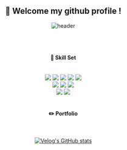 
<div align="center"> 
<h2>👋 Welcome my github profile !</h2>

![header](https://capsule-render.vercel.app/api?type=cylinder&color=000000&height=150&section=header&text=ApostleB&fontColor=ffffff&fontSize=70&animation=fadeIn&fontAlignY=55&desc=%20&descAlignY=62&descAlign=62)
  
  
 <br/>
 <br/>
  
####  🔖 Skill Set
  
<br/>

<img src="https://img.shields.io/badge/Spring-Framework?style=for-the-badge&logo=Spring-Framework&logoColor=white">
<img src="https://img.shields.io/badge/Express-007396?style=for-the-badge&logo=express&logoColor=white">
<img src="https://img.shields.io/badge/PHP-474A8A?style=for-the-badge&logo=PHP&logoColor=white">
<img src="https://img.shields.io/badge/MySQL-4479A1?style=for-the-badge&logo=MySQL&logoColor=white">
<img src="https://img.shields.io/badge/JavaScript-F7DF1E?style=for-the-badge&logo=JavaScript&logoColor=white">

<br/>

<img src="https://img.shields.io/badge/aws-232F3E?style=for-the-badge&logo=Amazon&logoColor=white">
<img src="https://img.shields.io/badge/Linux-000000?style=for-the-badge&logo=Linux&logoColor=white">
<img src="https://img.shields.io/badge/Supabase-blue?style=for-the-badge&logo=Supabase&logoColor=white">

<br/>

<img src="https://img.shields.io/badge/github-181717?style=for-the-badge&logo=github&logoColor=white">
<img src="https://img.shields.io/badge/VSCode-007ACC?style=for-the-badge&logo=VisualStudioCode&logoColor=white">

<!-- <img src="https://img.shields.io/badge/HTML5-E34F26?style=for-the-badge&logo=HTML5&logoColor=white">
<img src="https://img.shields.io/badge/CSS3-1572B6?style=for-the-badge&logo=CSS3&logoColor=white"> <br>
<img src="https://img.shields.io/badge/Oracle-F80000?style=for-the-badge&logo=Oracle&logoColor=white"> 
<img src="https://img.shields.io/badge/Eclipse-2C2255?style=for-the-badge&logo=Eclipse%20IDE&logoColor=white"> -->
   <br/>
   <br/>
 
#### ✏️ Portfolio
 
   <br/>
  
<!--[![Top Langs](https://github-readme-stats.vercel.app/api/top-langs/?username=893107&layout=compact)](https://github.com/anuraghazra/github-readme-stats)-->
  
[![Velog's GitHub stats](https://velog-readme-stats.vercel.app/api/badge?name=ApostleB)](https://velog.io/@verser)
</div> 
